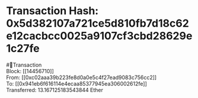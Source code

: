 
Transaction Hash: 0x5d382107a721ce5d810fb7d18c62e12cacbcc0025a9107cf3cbd28629e1c27fe
====================================================================================
  
#💸Transaction  
Block: [[14456710]]  
From: [[0xc02aaa39b223fe8d0a0e5c4f27ead9083c756cc2]]  
To: [[0x941eb6f616114e4ecaa85377945ea306002612fe]]  
Transferred: 13.167125183543844 Ether